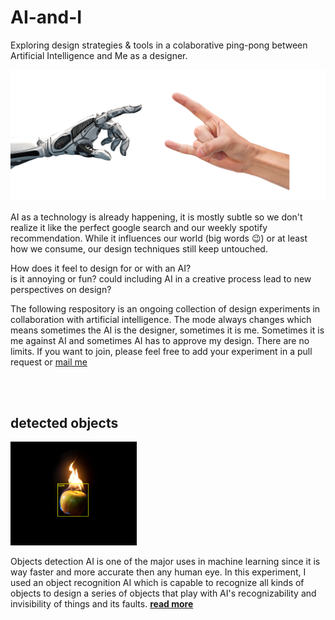 # AI-and-I
Exploring design strategies &amp; tools in a colaborative ping-pong between Artificial Intelligence and Me as a designer.

![ai and i](img/robot-metal-hand.jpg)

AI as a technology is already happening, it is mostly subtle so we don't realize it like the perfect google search and our weekly spotify recommendation. While it influences our world (big words 😉) or at least how we consume, our design techniques still keep untouched. 

How does it feel to design for or with an AI?  
is it annoying or fun? 
could including AI in a creative process lead to new perspectives on design?

The following respository is an ongoing collection of design experiments in collaboration with artificial intelligence. 
The mode always changes which means sometimes the AI is the designer, sometimes it is me. Sometimes it is me against AI and sometimes AI has to approve my design. There are no limits. If you want to join, please feel free to add your experiment in a pull request or [mail me](mailto:ciao@pl80.cc?subject=[GitHub]AI%20and%20I)



<br>
<br>

## detected objects
<img src="img/real-apple-png.png" width="40%">  

Objects detection AI is one of the major uses in machine learning since it is way faster and more accurate then any human eye. In this experiment, I used an object recognition AI which is capable to recognize all kinds of objects to design a series of objects that play with AI's recognizability and invisibility of things and its faults. [**read more**](detected-objects/README.md)  
